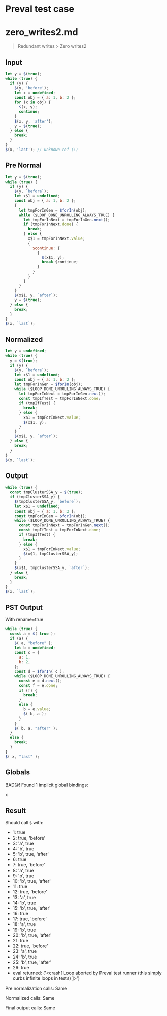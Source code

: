 # Preval test case

# zero_writes2.md

> Redundant writes > Zero writes2

## Input

`````js filename=intro
let y = $(true);
while (true) {
  if (y) {
    $(y, 'before');
    let x = undefined;
    const obj = { a: 1, b: 2 };
    for (x in obj) {
      $(x, y);
      continue;
    }
    $(x, y, 'after');
    y = $(true);
  } else {
    break;
  }
}
$(x, 'last'); // unknown ref (!)
`````

## Pre Normal


`````js filename=intro
let y = $(true);
while (true) {
  if (y) {
    $(y, `before`);
    let x$1 = undefined;
    const obj = { a: 1, b: 2 };
    {
      let tmpForInGen = $forIn(obj);
      while ($LOOP_DONE_UNROLLING_ALWAYS_TRUE) {
        let tmpForInNext = tmpForInGen.next();
        if (tmpForInNext.done) {
          break;
        } else {
          x$1 = tmpForInNext.value;
          {
            $continue: {
              {
                $(x$1, y);
                break $continue;
              }
            }
          }
        }
      }
    }
    $(x$1, y, `after`);
    y = $(true);
  } else {
    break;
  }
}
$(x, `last`);
`````

## Normalized


`````js filename=intro
let y = undefined;
while (true) {
  y = $(true);
  if (y) {
    $(y, `before`);
    let x$1 = undefined;
    const obj = { a: 1, b: 2 };
    let tmpForInGen = $forIn(obj);
    while ($LOOP_DONE_UNROLLING_ALWAYS_TRUE) {
      let tmpForInNext = tmpForInGen.next();
      const tmpIfTest = tmpForInNext.done;
      if (tmpIfTest) {
        break;
      } else {
        x$1 = tmpForInNext.value;
        $(x$1, y);
      }
    }
    $(x$1, y, `after`);
  } else {
    break;
  }
}
$(x, `last`);
`````

## Output


`````js filename=intro
while (true) {
  const tmpClusterSSA_y = $(true);
  if (tmpClusterSSA_y) {
    $(tmpClusterSSA_y, `before`);
    let x$1 = undefined;
    const obj = { a: 1, b: 2 };
    const tmpForInGen = $forIn(obj);
    while ($LOOP_DONE_UNROLLING_ALWAYS_TRUE) {
      const tmpForInNext = tmpForInGen.next();
      const tmpIfTest = tmpForInNext.done;
      if (tmpIfTest) {
        break;
      } else {
        x$1 = tmpForInNext.value;
        $(x$1, tmpClusterSSA_y);
      }
    }
    $(x$1, tmpClusterSSA_y, `after`);
  } else {
    break;
  }
}
$(x, `last`);
`````

## PST Output

With rename=true

`````js filename=intro
while (true) {
  const a = $( true );
  if (a) {
    $( a, "before" );
    let b = undefined;
    const c = {
      a: 1,
      b: 2,
    };
    const d = $forIn( c );
    while ($LOOP_DONE_UNROLLING_ALWAYS_TRUE) {
      const e = d.next();
      const f = e.done;
      if (f) {
        break;
      }
      else {
        b = e.value;
        $( b, a );
      }
    }
    $( b, a, "after" );
  }
  else {
    break;
  }
}
$( x, "last" );
`````

## Globals

BAD@! Found 1 implicit global bindings:

x

## Result

Should call `$` with:
 - 1: true
 - 2: true, 'before'
 - 3: 'a', true
 - 4: 'b', true
 - 5: 'b', true, 'after'
 - 6: true
 - 7: true, 'before'
 - 8: 'a', true
 - 9: 'b', true
 - 10: 'b', true, 'after'
 - 11: true
 - 12: true, 'before'
 - 13: 'a', true
 - 14: 'b', true
 - 15: 'b', true, 'after'
 - 16: true
 - 17: true, 'before'
 - 18: 'a', true
 - 19: 'b', true
 - 20: 'b', true, 'after'
 - 21: true
 - 22: true, 'before'
 - 23: 'a', true
 - 24: 'b', true
 - 25: 'b', true, 'after'
 - 26: true
 - eval returned: ('<crash[ Loop aborted by Preval test runner (this simply curbs infinite loops in tests) ]>')

Pre normalization calls: Same

Normalized calls: Same

Final output calls: Same
